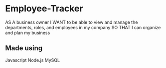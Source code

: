 # Employee-Tracker

AS A business owner
I WANT to be able to view and manage the departments, roles, and employees in my company
SO THAT I can organize and plan my business

## Made using
Javascript
Node.js
MySQL
